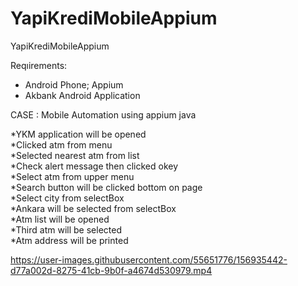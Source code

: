 # YapiKrediMobileAppium
YapiKrediMobileAppium

Reqıirements:

* Android Phone; Appium
* Akbank Android Application

CASE : Mobile Automation using appium java

*YKM application will be opened <br/>
*Clicked atm from menu <br/>
*Selected nearest atm from list <br/>
*Check alert message then clicked okey <br/>
*Select atm from upper menu <br/>
*Search button will be clicked bottom on page <br/>
*Select city from selectBox <br/>
*Ankara will be selected from selectBox <br/>
*Atm list will be opened <br/>
*Third atm will be selected <br/>
*Atm address will be printed <br/>

https://user-images.githubusercontent.com/55651776/156935442-d77a002d-8275-41cb-9b0f-a4674d530979.mp4

